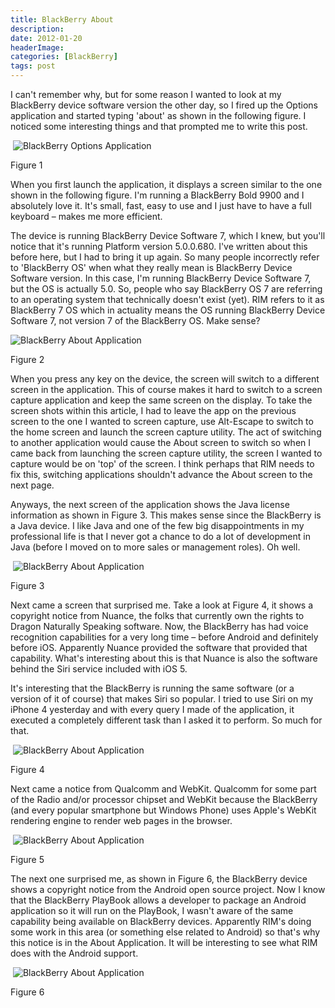 ```yaml
---
title: BlackBerry About
description: 
date: 2012-01-20
headerImage: 
categories: [BlackBerry]
tags: post
---
```


I can't remember why, but for some reason I wanted to look at my BlackBerry device software version the other day, so I fired up the Options application and started typing 'about' as shown in the following figure. I noticed some interesting things and that prompted me to write this post.

 ![BlackBerry Options Application](/images/stories/2012/BlackBerry-About1.jpg "BlackBerry Options Application")

Figure 1

When you first launch the application, it displays a screen similar to the one shown in the following figure. I'm running a BlackBerry Bold 9900 and I absolutely love it. It's small, fast, easy to use and I just have to have a full keyboard – makes me more efficient.

The device is running BlackBerry Device Software 7, which I knew, but you'll notice that it's running Platform version 5.0.0.680. I've written about this before here, but I had to bring it up again. So many people incorrectly refer to 'BlackBerry OS' when what they really mean is BlackBerry Device Software version. In this case, I'm running BlackBerry Device Software 7, but the OS is actually 5.0. So, people who say BlackBerry OS 7 are referring to an operating system that technically doesn't exist (yet). RIM refers to it as BlackBerry 7 OS which in actuality means the OS running BlackBerry Device Software 7, not version 7 of the BlackBerry OS. Make sense?

![BlackBerry About Application](/images/stories/2012/BlackBerry-About2.jpg "BlackBerry About Application")

Figure 2

When you press any key on the device, the screen will switch to a different screen in the application. This of course makes it hard to switch to a screen capture application and keep the same screen on the display. To take the screen shots within this article, I had to leave the app on the previous screen to the one I wanted to screen capture, use Alt-Escape to switch to the home screen and launch the screen capture utility. The act of switching to another application would cause the About screen to switch so when I came back from launching the screen capture utility, the screen I wanted to capture would be on 'top' of the screen. I think perhaps that RIM needs to fix this, switching applications shouldn't advance the About screen to the next page.

Anyways, the next screen of the application shows the Java license information as shown in Figure 3. This makes sense since the BlackBerry is a Java device. I like Java and one of the few big disappointments in my professional life is that I never got a chance to do a lot of development in Java (before I moved on to more sales or management roles). Oh well.

 ![BlackBerry About Application](/images/stories/2012/BlackBerry-About3.jpg "BlackBerry About Application")

Figure 3

Next came a screen that surprised me. Take a look at Figure 4, it shows a copyright notice from Nuance, the folks that currently own the rights to Dragon Naturally Speaking software. Now, the BlackBerry has had voice recognition capabilities for a very long time – before Android and definitely before iOS. Apparently Nuance provided the software that provided that capability. What's interesting about this is that Nuance is also the software behind the Siri service included with iOS 5.

It's interesting that the BlackBerry is running the same software (or a version of it of course) that makes Siri so popular. I tried to use Siri on my iPhone 4 yesterday and with every query I made of the application, it executed a completely different task than I asked it to perform. So much for that.

 ![BlackBerry About Application](/images/stories/2012/BlackBerry-About4.jpg "BlackBerry About Application")

Figure 4

Next came a notice from Qualcomm and WebKit. Qualcomm for some part of the Radio and/or processor chipset and WebKit because the BlackBerry (and every popular smartphone but Windows Phone) uses Apple's WebKit rendering engine to render web pages in the browser.

 ![BlackBerry About Application](/images/stories/2012/BlackBerry-About5.jpg "BlackBerry About Application")

Figure 5

The next one surprised me, as shown in Figure 6, the BlackBerry device shows a copyright notice from the Android open source project. Now I know that the BlackBerry PlayBook allows a developer to package an Android application so it will run on the PlayBook, I wasn't aware of the same capability being available on BlackBerry devices. Apparently RIM's doing some work in this area (or something else related to Android) so that's why this notice is in the About Application. It will be interesting to see what RIM does with the Android support.

 ![BlackBerry About Application](/images/stories/2012/BlackBerry-About6.jpg "BlackBerry About Application")

Figure 6